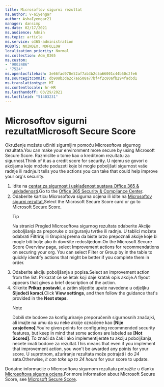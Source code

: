 ```yaml
---
title: Microsoftov sigurni rezultat
ms.author: v-aiyengar
author: AshaIyengar21
manager: dansimp
ms.date: 02/17/2021
ms.audience: Admin
ms.topic: article
ms.service: o365-administration
ROBOTS: NOINDEX, NOFOLLOW
localization_priority: Normal
ms.collection: Adm_O365
ms.custom:
- "9002486"
- "7524"
ms.openlocfilehash: 3e66fad970e52af7ab3b2c5a66001c44b50c2fe6
ms.sourcegitcommit: db908b3da2c7a6508a77bf4f2c80afb294fadbd1
ms.translationtype: MT
ms.contentlocale: hr-HR
ms.lasthandoff: 03/29/2021
ms.locfileid: "51403231"
---
```

# <a name="microsoft-secure-score"></a><span data-ttu-id="3493e-102">Microsoftov sigurni rezultat</span><span class="sxs-lookup"><span data-stu-id="3493e-102">Microsoft Secure Score</span></span>

<span data-ttu-id="3493e-103">Okruženje možete učiniti sigurnijim pomoću Microsoftova sigurnog rezultata.</span><span class="sxs-lookup"><span data-stu-id="3493e-103">You can make your environment more secure by using Microsoft Secure Score.</span></span> <span data-ttu-id="3493e-104">Razmislite o tome kao o kreditnom rezultatu za sigurnost.</span><span class="sxs-lookup"><span data-stu-id="3493e-104">Think of it as a credit score for security.</span></span> <span data-ttu-id="3493e-105">U njemu se govori o akcijama koje možete poduzeti koje bi mogle poboljšati sigurnost vaše radnje ili radnje.</span><span class="sxs-lookup"><span data-stu-id="3493e-105">It tells you the actions you can take that could help improve your org's security.</span></span>

1. <span data-ttu-id="3493e-106">Idite na [centar za sigurnost i usklađenost sustava Office 365 & usklađenosti](https://go.microsoft.com/fwlink/p/?linkid=2077143).</span><span class="sxs-lookup"><span data-stu-id="3493e-106">Go to the [Office 365 Security & Compliance Center](https://go.microsoft.com/fwlink/p/?linkid=2077143).</span></span>
1. <span data-ttu-id="3493e-107">Odaberite karticu Microsoftova sigurna ocjena ili idite na [Microsoftov sigurni rezultat.](https://go.microsoft.com/fwlink/?linkid=2099589)</span><span class="sxs-lookup"><span data-stu-id="3493e-107">Select the Microsoft Secure Score card or go to [Microsoft Secure Score](https://go.microsoft.com/fwlink/?linkid=2099589).</span></span>
    > [!TIP]
    >  <span data-ttu-id="3493e-108">Na stranici Pregled Microsoftova sigurnog rezultata odaberite Akcije poboljšanja za preporuke o osiguranju tvrtke ili radnje. U tablici možete odabrati Filtriraj ili Grupiraj prema da biste brzo prepoznali akcije koje bi mogle biti bolje ako ih dovršite redoslijedom.</span><span class="sxs-lookup"><span data-stu-id="3493e-108">On the Microsoft Secure Score Overview page, select Improvement actions for recommendations on securing your org. You can select Filter or Group by in the table to quickly identify actions that might be better if you complete them in order.</span></span>
1. <span data-ttu-id="3493e-109">Odaberite akciju poboljšanja s popisa.</span><span class="sxs-lookup"><span data-stu-id="3493e-109">Select an improvement action from the list.</span></span> <span data-ttu-id="3493e-110">Prikazat će se letak koji daje kratak opis akcije.</span><span class="sxs-lookup"><span data-stu-id="3493e-110">A flyout appears that gives a brief description of the action.</span></span>
1. <span data-ttu-id="3493e-111">Kliknite **Prikaz postavki**, a zatim slijedite upute navedene u odjeljku **Sljedeći koraci**.</span><span class="sxs-lookup"><span data-stu-id="3493e-111">Click **View settings**, and then follow the guidance that's provided in the **Next steps**.</span></span>
    > [!NOTE]
    > <span data-ttu-id="3493e-112">Dobili ste bodove za konfiguriranje preporučenih sigurnosnih značajki, ali imajte na umu da su neke akcije označene kao **[Nije zasječeno]**.</span><span class="sxs-lookup"><span data-stu-id="3493e-112">You're given points for configuring recommended security features, but keep in mind that some actions are labeled as **[Not Scored]**.</span></span> <span data-ttu-id="3493e-113">To znači da čak i ako implementijerate tu akciju poboljšanja, nećete imati bodove za rezultat.</span><span class="sxs-lookup"><span data-stu-id="3493e-113">This means that even if you implement that improvement action, you won't be awarded any points for your score.</span></span> <span data-ttu-id="3493e-114">U suprotnom, ažuriranje rezultata može potrajati i do *24* sata.</span><span class="sxs-lookup"><span data-stu-id="3493e-114">Otherwise, *it can take up to 24 hours* for your score to update.</span></span>

<span data-ttu-id="3493e-115">Dodatne informacije o Microsoftovu sigurnom rezultatu potražite u članku [Microsoftova sigurna ocjena](https://go.microsoft.com/fwlink/?linkid=2103077).</span><span class="sxs-lookup"><span data-stu-id="3493e-115">For more information about Microsoft Secure Score, see [Microsoft Secure Score](https://go.microsoft.com/fwlink/?linkid=2103077).</span></span>